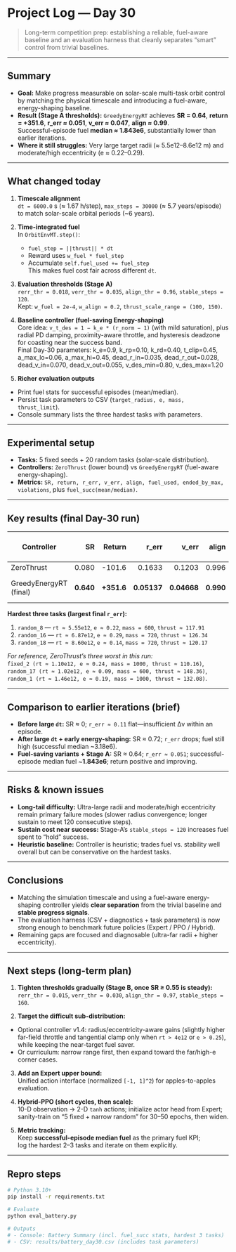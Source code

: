 # Project Log — Day 30

> Long-term competition prep: establishing a reliable, fuel-aware baseline and an evaluation harness that cleanly separates “smart” control from trivial baselines.

---

## Summary

- **Goal:** Make progress measurable on solar-scale multi-task orbit control by matching the physical timescale and introducing a fuel-aware, energy-shaping baseline.
- **Result (Stage A thresholds):** `GreedyEnergyRT` achieves **SR = 0.64**, **return = +351.6**, **r_err ≈ 0.051**, **v_err ≈ 0.047**, **align ≈ 0.99**.  
  Successful-episode fuel **median ≈ 1.843e6**, substantially lower than earlier iterations.
- **Where it still struggles:** Very large target radii (≈ 5.5e12–8.6e12 m) and moderate/high eccentricity (e ≈ 0.22–0.29).

---

## What changed today

1. **Timescale alignment**  
   `dt = 6000.0` s (≈ 1.67 h/step), `max_steps = 30000` (≈ 5.7 years/episode) to match solar-scale orbital periods (~6 years).

2. **Time-integrated fuel**  
   In `OrbitEnvMT.step()`:
   - `fuel_step = ||thrust|| * dt`  
   - Reward uses `w_fuel * fuel_step`  
   - Accumulate `self.fuel_used += fuel_step`  
   This makes fuel cost fair across different `dt`.

3. **Evaluation thresholds (Stage A)**  
   `rerr_thr = 0.018`, `verr_thr = 0.035`, `align_thr = 0.96`, `stable_steps = 120`.  
   Kept: `w_fuel = 2e-4`, `w_align = 0.2`, `thrust_scale_range = (100, 150)`.

4. **Baseline controller (fuel-saving Energy-shaping)**  
   Core idea: `v_t_des = 1 − k_e * (r_norm − 1)` (with mild saturation), plus radial PD damping, proximity-aware throttle, and hysteresis deadzone for coasting near the success band.  
   Final Day-30 parameters:
                             k_e=0.9, k_rp=0.10, k_rd=0.40,
                             t_clip=0.45,
                             a_max_lo=0.06, a_max_hi=0.45,
                             dead_r_in=0.035, dead_r_out=0.028,
                             dead_v_in=0.070, dead_v_out=0.055,
                             v_des_min=0.80, v_des_max=1.20

5. **Richer evaluation outputs**  
- Print fuel stats for successful episodes (mean/median).  
- Persist task parameters to CSV (`target_radius, e, mass, thrust_limit`).  
- Console summary lists the three hardest tasks with parameters.

---

## Experimental setup

- **Tasks:** 5 fixed seeds + 20 random tasks (solar-scale distribution).  
- **Controllers:** `ZeroThrust` (lower bound) vs `GreedyEnergyRT` (fuel-aware energy-shaping).  
- **Metrics:** `SR, return, r_err, v_err, align, fuel_used, ended_by_max, violations`, plus `fuel_succ(mean/median)`.

---

## Key results (final Day-30 run)

| Controller             |   SR  | Return |  r_err  |  v_err  | align | fuel(all) | fuel_succ (mean / median) | Ends by max |
|------------------------|------:|-------:|--------:|--------:|------:|----------:|---------------------------:|------------:|
| ZeroThrust             | 0.080 | -101.6 | 0.1633  | 0.1203  | 0.996 | 0         | 0 / 0                      | 92%         |
| GreedyEnergyRT (final) | **0.640** | **+351.6** | **0.05137** | **0.04668** | **0.990** | 1.875e6   | **2.450e6 / 1.843e6**       | 36%         |

**Hardest three tasks (largest final `r_err`):**
1) `random_8` — `rt ≈ 5.55e12`, `e ≈ 0.22`, `mass = 600`, `thrust ≈ 117.91`  
2) `random_16` — `rt ≈ 6.87e12`, `e ≈ 0.29`, `mass = 720`, `thrust ≈ 126.34`  
3) `random_18` — `rt ≈ 8.60e12`, `e ≈ 0.14`, `mass = 720`, `thrust ≈ 120.17`

_For reference, ZeroThrust’s three worst in this run:_  
`fixed_2 (rt ≈ 1.10e12, e ≈ 0.24, mass = 1000, thrust ≈ 110.16)`,  
`random_17 (rt ≈ 1.02e12, e ≈ 0.09, mass = 600, thrust ≈ 148.36)`,  
`random_1 (rt ≈ 1.46e12, e ≈ 0.19, mass = 1000, thrust ≈ 132.08)`.

---

## Comparison to earlier iterations (brief)

- **Before large `dt`:** SR ≈ 0; `r_err ≈ 0.11` flat—insufficient Δv within an episode.  
- **After large `dt` + early energy-shaping:** SR ≈ 0.72; `r_err` drops; fuel still high (successful median ~3.18e6).  
- **Fuel-saving variants + Stage A:** SR ≈ 0.64; `r_err ≈ 0.051`; successful-episode median fuel ~**1.843e6**; return positive and improving.

---

## Risks & known issues

- **Long-tail difficulty:** Ultra-large radii and moderate/high eccentricity remain primary failure modes (slower radius convergence; longer sustain to meet 120 consecutive steps).  
- **Sustain cost near success:** Stage-A’s `stable_steps = 120` increases fuel spent to “hold” success.  
- **Heuristic baseline:** Controller is heuristic; trades fuel vs. stability well overall but can be conservative on the hardest tasks.

---

## Conclusions

- Matching the simulation timescale and using a fuel-aware energy-shaping controller yields **clear separation** from the trivial baseline and **stable progress signals**.  
- The evaluation harness (CSV + diagnostics + task parameters) is now strong enough to benchmark future policies (Expert / PPO / Hybrid).  
- Remaining gaps are focused and diagnosable (ultra-far radii + higher eccentricity).

---

## Next steps (long-term plan)

1. **Tighten thresholds gradually (Stage B, once SR ≥ 0.55 is steady):**  
`rerr_thr = 0.015`, `verr_thr = 0.030`, `align_thr = 0.97`, `stable_steps = 160`.

2. **Target the difficult sub-distribution:**  
- Optional controller v1.4: radius/eccentricity-aware gains (slightly higher far-field throttle and tangential clamp only when `rt > 4e12` or `e > 0.25`), while keeping the near-target fuel saver.  
- Or curriculum: narrow range first, then expand toward the far/high-e corner cases.

3. **Add an Expert upper bound:**  
Unified action interface (normalized `[-1, 1]^2`) for apples-to-apples evaluation.

4. **Hybrid-PPO (short cycles, then scale):**  
10-D observation → 2-D `tanh` actions; initialize actor head from Expert;  
sanity-train on “5 fixed + narrow random” for 30–50 epochs, then widen.

5. **Metric tracking:**  
Keep **successful-episode median fuel** as the primary fuel KPI;  
log the hardest 2–3 tasks and iterate on them explicitly.

---

## Repro steps

```bash
# Python 3.10+
pip install -r requirements.txt

# Evaluate
python eval_battery.py

# Outputs
# - Console: Battery Summary (incl. fuel_succ stats, hardest 3 tasks)
# - CSV: results/battery_day30.csv (includes task parameters)
